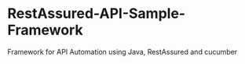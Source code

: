 # RestAssured-API-Sample-Framework
Framework for API Automation using Java, RestAssured and cucumber
